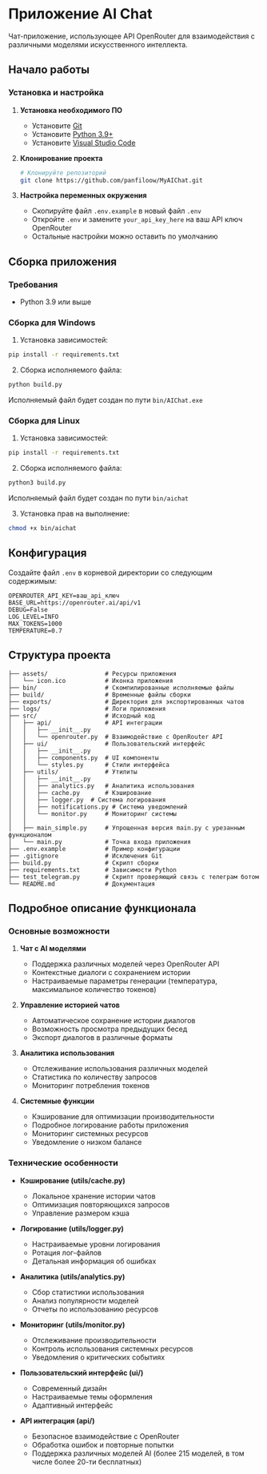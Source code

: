 # Приложение AI Chat

Чат-приложение, использующее API OpenRouter для взаимодействия с различными моделями искусственного интеллекта.

## Начало работы

### Установка и настройка

1. **Установка необходимого ПО**
   - Установите [Git](https://git-scm.com/downloads)
   - Установите [Python 3.9+](https://www.python.org/downloads/)
   - Установите [Visual Studio Code](https://code.visualstudio.com/download)

2. **Клонирование проекта**
   ```bash
   # Клонируйте репозиторий
   git clone https://github.com/panfiloow/MyAIChat.git
   ```

3. **Настройка переменных окружения**
   - Скопируйте файл `.env.example` в новый файл `.env`
   - Откройте `.env` и замените `your_api_key_here` на ваш API ключ OpenRouter
   - Остальные настройки можно оставить по умолчанию

## Сборка приложения

### Требования

- Python 3.9 или выше

### Сборка для Windows

1. Установка зависимостей:
```bash
pip install -r requirements.txt
```

2. Сборка исполняемого файла:
```bash
python build.py
```

Исполняемый файл будет создан по пути `bin/AIChat.exe`

### Сборка для Linux

1. Установка зависимостей:
```bash
pip install -r requirements.txt
```

2. Сборка исполняемого файла:
```bash
python3 build.py
```

Исполняемый файл будет создан по пути `bin/aichat`

3. Установка прав на выполнение:
```bash
chmod +x bin/aichat
```

## Конфигурация

Создайте файл `.env` в корневой директории со следующим содержимым:
```
OPENROUTER_API_KEY=ваш_api_ключ
BASE_URL=https://openrouter.ai/api/v1
DEBUG=False
LOG_LEVEL=INFO
MAX_TOKENS=1000
TEMPERATURE=0.7
```

## Структура проекта

```
├── assets/                # Ресурсы приложения
│   └── icon.ico           # Иконка приложения
├── bin/                   # Скомпилированные исполняемые файлы
├── build/                 # Временные файлы сборки
├── exports/               # Директория для экспортированных чатов
├── logs/                  # Логи приложения
├── src/                   # Исходный код
│   ├── api/               # API интеграции
│   │   ├── __init__.py
│   │   └── openrouter.py  # Взаимодействие с OpenRouter API
│   ├── ui/                # Пользовательский интерфейс
│   │   ├── __init__.py
│   │   ├── components.py  # UI компоненты
│   │   └── styles.py      # Стили интерфейса
│   ├── utils/             # Утилиты
│   │   ├── __init__.py
│   │   ├── analytics.py   # Аналитика использования
│   │   ├── cache.py       # Кэширование
│   │   ├── logger.py  # Система логирования
│   │   ├── notifications.py # Система уведомлений     
│   │   └── monitor.py     # Мониторинг системы
│   │ 
│   ├── main_simple.py     # Упрощенная версия main.py с урезанным функционалом
│   └── main.py            # Точка входа приложения
├── .env.example           # Пример конфигурации
├── .gitignore             # Исключения Git
├── build.py               # Скрипт сборки
├── requirements.txt       # Зависимости Python
├── test_telegram.py       # Скрипт проверяющий связь с телеграм ботом
└── README.md              # Документация
```

## Подробное описание функционала

### Основные возможности

1. **Чат с AI моделями**
   - Поддержка различных моделей через OpenRouter API
   - Контекстные диалоги с сохранением истории
   - Настраиваемые параметры генерации (температура, максимальное количество токенов)

2. **Управление историей чатов**
   - Автоматическое сохранение истории диалогов
   - Возможность просмотра предыдущих бесед
   - Экспорт диалогов в различные форматы

3. **Аналитика использования**
   - Отслеживание использования различных моделей
   - Статистика по количеству запросов
   - Мониторинг потребления токенов

4. **Системные функции**
   - Кэширование для оптимизации производительности
   - Подробное логирование работы приложения
   - Мониторинг системных ресурсов
   - Уведомление о низком балансе

### Технические особенности

- **Кэширование (utils/cache.py)**
  - Локальное хранение истории чатов
  - Оптимизация повторяющихся запросов
  - Управление размером кэша

- **Логирование (utils/logger.py)**
  - Настраиваемые уровни логирования
  - Ротация лог-файлов
  - Детальная информация об ошибках

- **Аналитика (utils/analytics.py)**
  - Сбор статистики использования
  - Анализ популярности моделей
  - Отчеты по использованию ресурсов

- **Мониторинг (utils/monitor.py)**
  - Отслеживание производительности
  - Контроль использования системных ресурсов
  - Уведомления о критических событиях

- **Пользовательский интерфейс (ui/)**
  - Современный дизайн
  - Настраиваемые темы оформления
  - Адаптивный интерфейс

- **API интеграция (api/)**
  - Безопасное взаимодействие с OpenRouter
  - Обработка ошибок и повторные попытки
  - Поддержка различных моделей AI (более 215 моделей, в том числе более 20-ти бесплатных)
